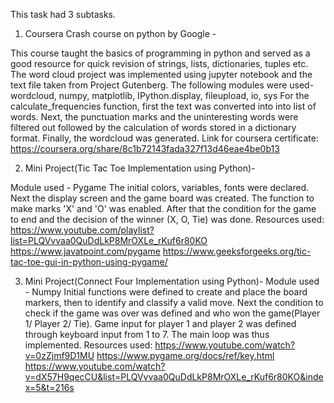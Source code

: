 This task had 3 subtasks.

1. Coursera Crash course on python by Google -
 
 This course taught the basics of programming in python and served as a good resource for quick revision of strings, lists, dictionaries, tuples etc.
 The word cloud project was implemented using jupyter notebook and the text file taken from Project Gutenberg.
 The following modules were used- wordcloud, numpy, matplotlib, IPython.display, fileupload, io, sys
 For the calculate_frequencies function, first the text was converted into into list of words. 
 Next, the punctuation marks and the uninteresting words were filtered out followed by the calculation of words stored in a dictionary format.
 Finally, the wordcloud was generated.
 Link for coursera certificate: https://coursera.org/share/8c1b72143fada327f13d46eae4be0b13
 
2. Mini Project(Tic Tac Toe Implementation using Python)-

 Module used - Pygame
 The initial colors, variables, fonts were declared.
 Next the display screen and the game board was created. The function to make marks 'X' and 'O' was enabled. 
 After that the condition for the game to end and the decision of the winner (X, O, Tie) was done.
 Resources used: https://www.youtube.com/playlist?list=PLQVvvaa0QuDdLkP8MrOXLe_rKuf6r80KO
 https://www.javatpoint.com/pygame
 https://www.geeksforgeeks.org/tic-tac-toe-gui-in-python-using-pygame/
 
3. Mini Project(Connect Four Implementation using Python)-
Module used - Numpy
Initial functions were defined to create and place the board markers, then to identify and classify a valid move.
Next the condition to check if the game was over was defined and who won the game(Player 1/ Player 2/ Tie).
Game input for player 1 and player 2 was defined through keyboard input from 1 to 7.
The main loop was thus implemented.
Resources used: https://www.youtube.com/watch?v=0zZjmf9D1MU
https://www.pygame.org/docs/ref/key.html
https://www.youtube.com/watch?v=dX57H9qecCU&list=PLQVvvaa0QuDdLkP8MrOXLe_rKuf6r80KO&index=5&t=216s
